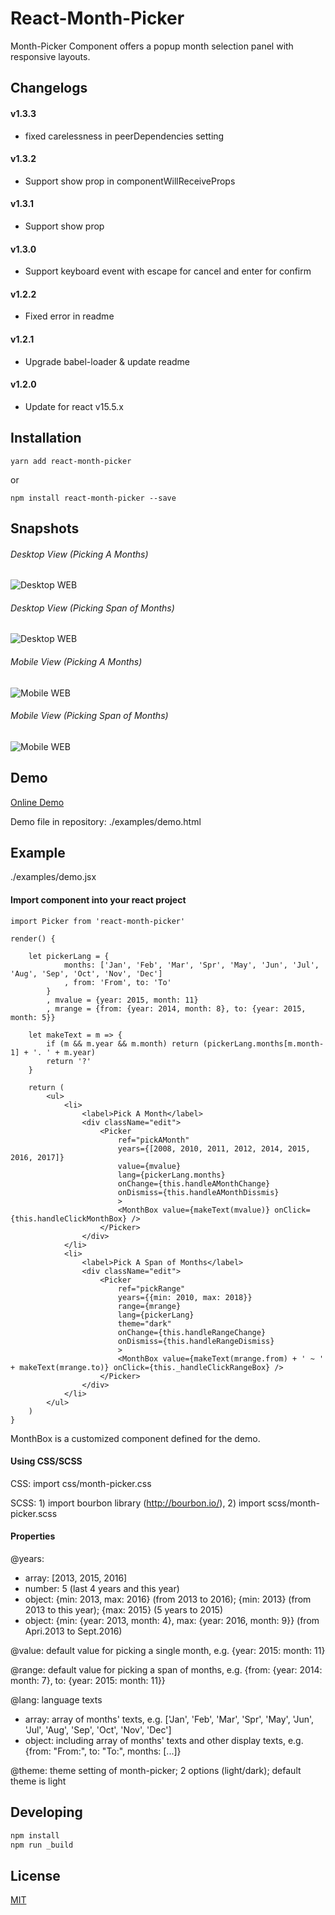 # React-Month-Picker

Month-Picker Component offers a popup month selection panel with responsive layouts.


## Changelogs
#### v1.3.3
- fixed carelessness in peerDependencies setting

#### v1.3.2
- Support show prop in componentWillReceiveProps

#### v1.3.1
- Support show prop

#### v1.3.0
- Support keyboard event with escape for cancel and enter for confirm

#### v1.2.2
- Fixed error in readme

#### v1.2.1
- Upgrade babel-loader & update readme

#### v1.2.0
- Update for react v15.5.x


## Installation

	yarn add react-month-picker
or

	npm install react-month-picker --save

## Snapshots

###### Desktop View (Picking A Months)
![Desktop WEB](http://pub.lvrian.com/react-month-picker/pc-snapshots-01.jpg "Desktop Browser View For Single Month")


###### Desktop View (Picking Span of Months)
![Desktop WEB](http://pub.lvrian.com/react-month-picker/pc-snapshots-02.jpg "Desktop Browser View For Span of Months")


###### Mobile View (Picking A Months)
![Mobile WEB](http://pub.lvrian.com/react-month-picker/mobile-snapshots-01.jpg "Mobile Browser View For Single Month")


###### Mobile View (Picking Span of Months)
![Mobile WEB](http://pub.lvrian.com/react-month-picker/mobile-snapshots-02.jpg "Mobile Browser View Span of Months")

## Demo

[Online Demo](http://pub.lvrian.com/react-month-picker/examples/demo.html)

Demo file in repository: ./examples/demo.html

## Example

./examples/demo.jsx

#### Import component into your react project

```
import Picker from 'react-month-picker'
```

```
render() {

    let pickerLang = {
            months: ['Jan', 'Feb', 'Mar', 'Spr', 'May', 'Jun', 'Jul', 'Aug', 'Sep', 'Oct', 'Nov', 'Dec']
            , from: 'From', to: 'To'
        }
        , mvalue = {year: 2015, month: 11}
        , mrange = {from: {year: 2014, month: 8}, to: {year: 2015, month: 5}}

    let makeText = m => {
        if (m && m.year && m.month) return (pickerLang.months[m.month-1] + '. ' + m.year)
        return '?'
    }

    return (
        <ul>
            <li>
                <label>Pick A Month</label>
                <div className="edit">
                    <Picker
                        ref="pickAMonth"
                        years={[2008, 2010, 2011, 2012, 2014, 2015, 2016, 2017]}
                        value={mvalue}
                        lang={pickerLang.months}
                        onChange={this.handleAMonthChange}
                        onDismiss={this.handleAMonthDissmis}
                        >
                        <MonthBox value={makeText(mvalue)} onClick={this.handleClickMonthBox} />
                    </Picker>
                </div>
            </li>
            <li>
                <label>Pick A Span of Months</label>
                <div className="edit">
                    <Picker
                        ref="pickRange"
                        years={{min: 2010, max: 2018}}
                        range={mrange}
                        lang={pickerLang}
                        theme="dark"
                        onChange={this.handleRangeChange}
                        onDismiss={this.handleRangeDismiss}
                        >
                        <MonthBox value={makeText(mrange.from) + ' ~ ' + makeText(mrange.to)} onClick={this._handleClickRangeBox} />
                    </Picker>
                </div>
            </li>
        </ul>
    )
}
```

MonthBox is a customized component defined for the demo.


#### Using CSS/SCSS

CSS:  import css/month-picker.css

SCSS: 1) import bourbon library (http://bourbon.io/), 2) import scss/month-picker.scss


#### Properties

@years:
- array: [2013, 2015, 2016]
- number: 5 (last 4 years and this year)
- object: {min: 2013, max: 2016} (from 2013 to 2016); {min: 2013} (from 2013 to this year); {max: 2015} (5 years to 2015)
- object: {min: {year: 2013, month: 4}, max: {year: 2016, month: 9}} (from Apri.2013 to Sept.2016)

@value: default value for picking a single month, e.g. {year: 2015: month: 11}

@range: default value for picking a span of months, e.g. {from: {year: 2014: month: 7}, to: {year: 2015: month: 11}}

@lang: language texts
- array: array of months' texts, e.g. ['Jan', 'Feb', 'Mar', 'Spr', 'May', 'Jun', 'Jul', 'Aug', 'Sep', 'Oct', 'Nov', 'Dec']
- object: including array of months' texts and other display texts, e.g. {from: "From:", to: "To:", months: [...]}

@theme: theme setting of month-picker; 2 options (light/dark); default theme is light


## Developing

```sh
npm install
npm run _build
```

## License

[MIT](http://www.opensource.org/licenses/mit-license.php)

